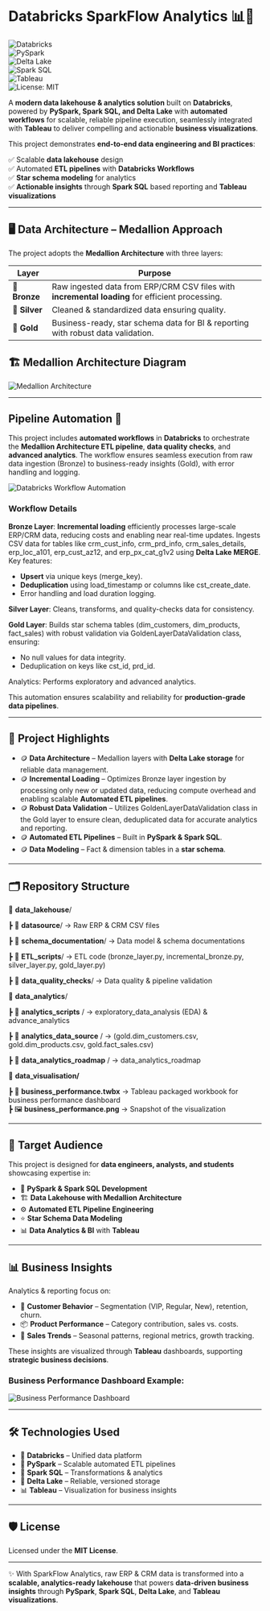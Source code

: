 # Databricks SparkFlow Analytics 📊💸  

![Databricks](https://img.shields.io/badge/Platform-Databricks-orange?logo=databricks)  
![PySpark](https://img.shields.io/badge/PySpark-ETL-blue?logo=apachespark)  
![Delta Lake](https://img.shields.io/badge/Delta%20Lake-Storage-brightgreen)  
![Spark SQL](https://img.shields.io/badge/Spark%20SQL-Analytics-purple?logo=apachespark)  
![Tableau](https://img.shields.io/badge/Tableau-Visualization-red?logo=tableau)  
![License: MIT](https://img.shields.io/badge/License-MIT-yellow.svg)

A **modern data lakehouse & analytics solution** built on **Databricks**, powered by **PySpark, Spark SQL, and Delta Lake** with **automated workflows** for scalable, reliable pipeline execution, seamlessly integrated with **Tableau** to deliver compelling and actionable **business visualizations**.



This project demonstrates **end-to-end data engineering and BI practices**:  

✅ Scalable **data lakehouse** design  
✅ Automated **ETL pipelines** with **Databricks Workflows**  
✅ **Star schema modeling** for analytics  
✅ **Actionable insights** through **Spark SQL** based reporting and **Tableau visualizations**

---

## 🖥 Data Architecture – Medallion Approach  

The project adopts the **Medallion Architecture** with three layers:  

| Layer   | Purpose |
|---------|---------|
| 🥉 **Bronze** | Raw ingested data from ERP/CRM CSV files with **incremental loading** for efficient processing. |
| 🥈 **Silver** | Cleaned & standardized data ensuring quality. |
| 🥇 **Gold**   | Business-ready, star schema data for BI & reporting  with robust data validation. |


## 🏗️ Medallion Architecture Diagram


![Medallion Architecture](./data_lakehouse/schema_documentation/data_lakehouse_project_architecture.png)


---

## Pipeline Automation 🚀

This project includes **automated workflows** in **Databricks** to orchestrate the **Medallion Architecture ETL pipeline**, **data quality checks**, and **advanced analytics**. The workflow ensures seamless execution from raw data ingestion (Bronze) to business-ready insights (Gold), with error handling and logging.


![Databricks Workflow Automation](./data_lakehouse/schema_documentation/databricks_workflow_automation.png)

### Workflow Details
**Bronze Layer**: **Incremental loading** efficiently processes large-scale ERP/CRM data, reducing costs and enabling near real-time updates. Ingests CSV data for tables like crm_cust_info, crm_prd_info, crm_sales_details, erp_loc_a101, erp_cust_az12, and erp_px_cat_g1v2 using **Delta Lake MERGE**. Key features:

- **Upsert** via unique keys (merge_key).
- **Deduplication** using load_timestamp or columns like cst_create_date.
- Error handling and load duration logging.

**Silver Layer**: Cleans, transforms, and quality-checks data for consistency.

**Gold Layer**: Builds star schema tables (dim_customers, dim_products, fact_sales) with robust validation via GoldenLayerDataValidation class, ensuring:

- No null values for data integrity.
- Deduplication on keys like cst_id, prd_id.

Analytics: Performs exploratory and advanced analytics.

This automation ensures scalability and reliability for **production-grade data pipelines**.


---

## 📖 Project Highlights  

- 🪙 **Data Architecture** – Medallion layers with **Delta Lake storage** for reliable data management.
- 🪙 **Incremental Loading** – Optimizes Bronze layer ingestion by processing only new or updated data, reducing compute overhead and enabling scalable **Automated ETL pipelines**.
- 🪙 **Robust Data Validation** – Utilizes GoldenLayerDataValidation class in the Gold layer to ensure clean, deduplicated data for accurate analytics and reporting.
- 🪙 **Automated ETL Pipelines** – Built in **PySpark & Spark SQL**.  
- 🪙 **Data Modeling** – Fact & dimension tables in a **star schema**.  

---

## 🗂 Repository Structure  

📂 **data_lakehouse**/

┣ 📂 **datasource**/ → Raw ERP & CRM CSV files

┣ 📂 **schema_documentation**/ → Data model & schema documentations

┣ 📂 **ETL_scripts**/ → ETL code (bronze_layer.py, incremental_bronze.py, silver_layer.py, gold_layer.py)

┣ 📂 **data_quality_checks**/ → Data quality & pipeline validation



📂 **data_analytics**/

┣ 📂 **analytics_scripts** / → exploratory_data_analysis (EDA) & advance_analytics

┣ 📂 **analytics_data_source** / → (gold.dim_customers.csv, gold.dim_products.csv, gold.fact_sales.csv)

┣ 📂 **data_analytics_roadmap** / → data_analytics_roadmap

📂 **data_visualisation/**  

┣ 📄 **business_performance.twbx** → Tableau packaged workbook for business performance dashboard  
┣ 🖼️ **business_performance.png** → Snapshot of the visualization  


---

## 🎯 Target Audience  

This project is designed for **data engineers, analysts, and students** showcasing expertise in:  

- 🐍 **PySpark & Spark SQL Development**  
- 🏗️ **Data Lakehouse with Medallion Architecture**  
- ⚙️ **Automated ETL Pipeline Engineering** 
- ⭐ **Star Schema Data Modeling** 
- 📊 **Data Analytics & BI** with **Tableau**

---

## 📊 Business Insights  

Analytics & reporting focus on:  

- 👥 **Customer Behavior** – Segmentation (VIP, Regular, New), retention, churn.  
- 📦 **Product Performance** – Category contribution, sales vs. costs.  
- 📅 **Sales Trends** – Seasonal patterns, regional metrics, growth tracking.  

These insights are visualized through **Tableau** dashboards, supporting **strategic business decisions**.  


  ### Business Performance Dashboard Example: 

![Business Performance Dashboard](./data_visualization/business_performance.png)

---

## 🛠 Technologies Used  

- 🔧 **Databricks** – Unified data platform  
- 🐍 **PySpark** – Scalable automated ETL pipelines  
- 📜 **Spark SQL** – Transformations & analytics  
- 💾 **Delta Lake** – Reliable, versioned storage
- 📊 **Tableau** – Visualization for business insights


---

## 🛡️ License  

Licensed under the **MIT License**.  

---

✨ With SparkFlow Analytics, raw ERP & CRM data is transformed into a **scalable, analytics-ready lakehouse** that powers **data-driven business insights** through **PySpark**, **Spark SQL**, **Delta Lake**, and **Tableau visualizations**.

